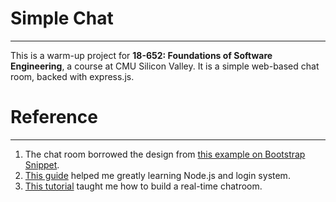 # Simple Chat

---
This is a warm-up project for **18-652: Foundations of Software Engineering**, a course at CMU Silicon Valley.
It is a simple web-based chat room, backed with express.js.

# Reference

---
1. The chat room borrowed the design from 
[this example on Bootstrap Snippet](https://www.bootdey.com/snippets/view/animated-chat-window).
2. [This guide](https://codeshack.io/basic-login-system-nodejs-express-mysql/) helped me greatly learning Node.js and 
login system.
3. [This tutorial](https://betterprogramming.pub/build-a-chat-app-in-node-js-with-room-functionality-6ebbd4b19133) 
   taught me how to build a real-time chatroom.
